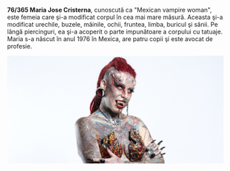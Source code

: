 **76/365 Maria Jose Cristerna**, cunoscută ca "Mexican vampire woman", este femeia care şi-a modificat corpul în cea mai mare măsură. Aceasta şi-a modificat urechile, buzele, mâinile, ochii, fruntea, limba, buricul şi sânii. Pe lângă piercinguri, ea şi-a acoperit o parte impunătoare a corpului cu tatuaje. Maria s-a născut în anul 1976 în Mexica, are patru copii şi este avocat de profesie.

![Maria Jose Cristerna](image-1.jpg)
